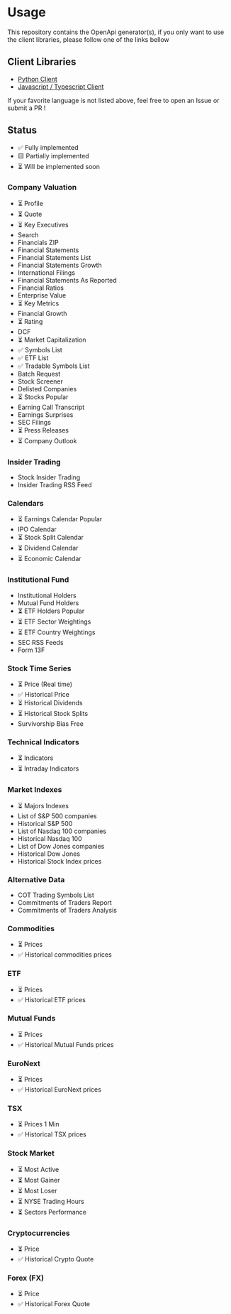 # Usage 

This repository contains the OpenApi generator(s), if you only want to use the client libraries, please follow one of the links bellow

## Client Libraries
- [Python Client](https://github.com/GoPlan-Finance/financialmodelingprep-openapi-python)
- [Javascript / Typescript Client](https://github.com/GoPlan-Finance/financialmodelingprep-openapi-js)

If your favorite language is not listed above, feel free to open an Issue or submit a PR ! 


## Status
- ✅  Fully implemented
- 🟨   Partially implemented
- ⏳ Will be implemented soon

### Company Valuation
- ⏳ Profile
- ⏳ Quote 
- ⏳ Key Executives
- Search 
- Financials ZIP
- Financial Statements 
- Financial Statements List
- Financial Statements Growth 
- International Filings 
- Financial Statements As Reported
- Financial Ratios 
- Enterprise Value 
- ⏳ Key Metrics 
- Financial Growth 
- ⏳ Rating
- DCF 
- ⏳ Market Capitalization
- ✅ Symbols List
- ✅ ETF List
- ✅ Tradable Symbols List
- Batch Request 
- Stock Screener
- Delisted Companies
- ⏳  Stocks Popular
- Earning Call Transcript
- Earnings Surprises
- SEC Filings
- ⏳ Press Releases
- ⏳ Company Outlook


### Insider Trading
- Stock Insider Trading
- Insider Trading RSS Feed


### Calendars
- ⏳ Earnings Calendar Popular
- IPO Calendar
- ⏳ Stock Split Calendar
- ⏳ Dividend Calendar
- ⏳ Economic Calendar


### Institutional Fund
- Institutional Holders
- Mutual Fund Holders
- ⏳ ETF Holders Popular
- ⏳ ETF Sector Weightings
- ⏳ ETF Country Weightings
- SEC RSS Feeds 
- Form 13F


### Stock Time Series 
- ⏳ Price  (Real time)
- ✅ Historical Price 
- ⏳ Historical Dividends
- ⏳ Historical Stock Splits
- Survivorship Bias Free


### Technical Indicators
- ⏳ Indicators
- ⏳ Intraday Indicators


### Market Indexes
- ⏳ Majors Indexes 
- List of S&P 500 companies
- Historical S&P 500
- List of Nasdaq 100 companies
- Historical Nasdaq 100
- List of Dow Jones companies
- Historical Dow Jones
- Historical Stock Index prices 

### Alternative Data
- COT Trading Symbols List
- Commitments of Traders Report
- Commitments of Traders Analysis

### Commodities
- ⏳  Prices 
- ✅ Historical commodities prices 


### ETF
- ⏳ Prices 
- ✅ Historical ETF prices 

### Mutual Funds
- ⏳ Prices 
- ✅ Historical Mutual Funds prices 


 ### EuroNext
- ⏳ Prices 
- ✅ Historical EuroNext prices 


 ### TSX
- ⏳ Prices 1 Min
- ✅ Historical TSX prices 


### Stock Market
- ⏳ Most Active
- ⏳  Most Gainer
- ⏳  Most Loser
- ⏳ NYSE Trading Hours
- ⏳ Sectors Performance


 ### Cryptocurrencies
- ⏳ Price 
- ✅ Historical Crypto Quote 


### Forex (FX)
- ⏳  Price 
- ✅ Historical Forex Quote 

